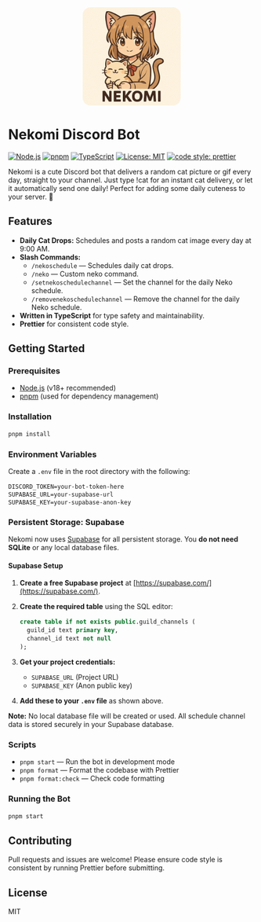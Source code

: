 <div align="center">
  <img src="./logo.png" alt="Nekomi Logo" width="200" height="200" style="border-radius: 16px;" />
</div>

# Nekomi Discord Bot

[![Node.js](https://img.shields.io/badge/node-%3E=22.0.0-green.svg?style=flat-square)](https://nodejs.org/)
[![pnpm](https://img.shields.io/badge/package%20manager-pnpm-f69220?style=flat-square)](https://pnpm.io/)
[![TypeScript](https://img.shields.io/badge/language-typescript-3178c6?style=flat-square&logo=typescript&logoColor=white)](https://www.typescriptlang.org/)
[![License: MIT](https://img.shields.io/badge/license-MIT-blue.svg?style=flat-square)](LICENSE)
[![code style: prettier](https://img.shields.io/badge/code_style-prettier-ff69b4.svg?style=flat-square)](https://prettier.io/)

Nekomi is a cute Discord bot that delivers a random cat picture or gif every day, straight to your channel. Just type !cat for an instant cat delivery, or let it automatically send one daily! Perfect for adding some daily cuteness to your server. 🐾

## Features

- **Daily Cat Drops:** Schedules and posts a random cat image every day at 9:00 AM.
- **Slash Commands:**
  - `/nekoschedule` — Schedules daily cat drops.
  - `/neko` — Custom neko command.
  - `/setnekoschedulechannel` — Set the channel for the daily Neko schedule.
  - `/removenekoschedulechannel` — Remove the channel for the daily Neko schedule.
- **Written in TypeScript** for type safety and maintainability.
- **Prettier** for consistent code style.

## Getting Started

### Prerequisites

- [Node.js](https://nodejs.org/) (v18+ recommended)
- [pnpm](https://pnpm.io/) (used for dependency management)

### Installation

```bash
pnpm install
```

### Environment Variables

Create a `.env` file in the root directory with the following:

```env
DISCORD_TOKEN=your-bot-token-here
SUPABASE_URL=your-supabase-url
SUPABASE_KEY=your-supabase-anon-key
```

### Persistent Storage: Supabase

Nekomi now uses [Supabase](https://supabase.com/) for all persistent storage. You **do not need SQLite** or any local database files.

#### Supabase Setup

1. **Create a free Supabase project** at [https://supabase.com/](https://supabase.com/).
2. **Create the required table** using the SQL editor:

   ```sql
   create table if not exists public.guild_channels (
     guild_id text primary key,
     channel_id text not null
   );
   ```

3. **Get your project credentials:**
   - `SUPABASE_URL` (Project URL)
   - `SUPABASE_KEY` (Anon public key)
4. **Add these to your `.env` file** as shown above.

**Note:** No local database file will be created or used. All schedule channel data is stored securely in your Supabase database.

### Scripts

- `pnpm start` — Run the bot in development mode
- `pnpm format` — Format the codebase with Prettier
- `pnpm format:check` — Check code formatting

### Running the Bot

```bash
pnpm start
```

## Contributing

Pull requests and issues are welcome! Please ensure code style is consistent by running Prettier before submitting.

## License

MIT

